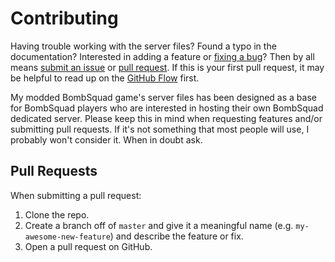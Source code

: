 # Contributing

Having trouble working with the server files? Found a typo in the documentation? 
Interested in adding a feature or [fixing a bug](https://github.com/I-Am-The-Great/BombSquad-Server/issues)? 
Then by all means [submit an issue](https://github.com/I-Am-The-Great/BombSquad-Server/issues/new) 
or [pull request](https://help.github.com/articles/using-pull-requests/). 
If this is your first pull request, it may be helpful to read up on the 
[GitHub Flow](https://guides.github.com/introduction/flow/) first.

My modded BombSquad game's server files has been designed as a base for BombSquad players who are interested in hosting their own BombSquad dedicated server. Please keep this in mind when requesting features and/or submitting pull requests. If it's not something that most people will use, I probably won't consider it. When in doubt ask.

## Pull Requests

When submitting a pull request:

1. Clone the repo.
2. Create a branch off of `master` and give it a meaningful name (e.g. 
   `my-awesome-new-feature`) and describe the feature or fix.
3. Open a pull request on GitHub.
